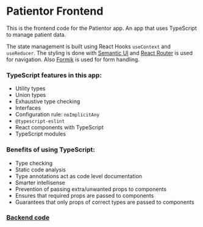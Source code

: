 # Patientor Frontend

This is the frontend code for the Patientor app.  An app that uses TypeScript to manage patient data.

The state management is built using React Hooks `useContext` and `useReducer`.  The styling is done with [Semantic UI](https://semantic-ui.com/) and [React Router](https://reactrouter.com/) is used for navigation.  Also [Formik](https://formik.org/docs/overview) is used for form handling.

<h3>TypeScript features in this app:</h3>

* Utility types
* Union types
* Exhaustive type checking
* Interfaces
* Configuration rule: `noImplicitAny`
* `@typescript-eslint`
* React components with TypeScript
* TypeScript modules

<h3>Benefits of using TypeScript:</h3>

* Type checking
* Static code analysis
* Type annotations act as code level documentation
* Smarter intellisense
* Prevention of passing extra/unwanted props to components
* Ensures that required props are passed to components
* Guarantees that only props of correct types are passed to components

[<h3>Backend code</h3>](https://github.com/djl218/TypeScript2)